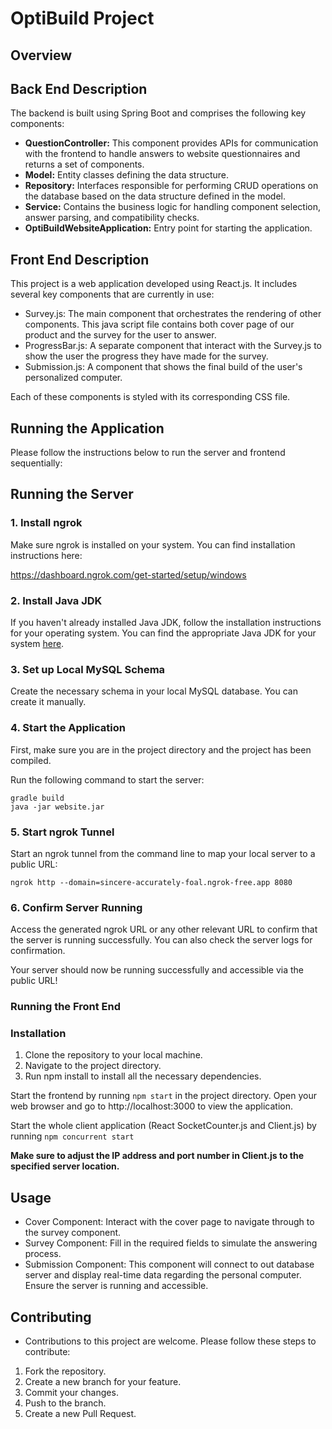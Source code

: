 # OptiBuild Project

## Overview

## Back End Description

The backend is built using Spring Boot and comprises the following key components:

- **QuestionController:** This component provides APIs for communication with the frontend to handle answers to website questionnaires and returns a set of components.
- **Model:** Entity classes defining the data structure.
- **Repository:** Interfaces responsible for performing CRUD operations on the database based on the data structure defined in the model.
- **Service:** Contains the business logic for handling component selection, answer parsing, and compatibility checks.
- **OptiBuildWebsiteApplication:** Entry point for starting the application.

## Front End Description

This project is a web application developed using React.js. It includes several key components that are currently in use:

* Survey.js: The main component that orchestrates the rendering of other components. This java script file contains both cover page of our product and the survey for the user to answer. 
* ProgressBar.js: A separate component that interact with the Survey.js to show the user the progress they have made for the survey. 
* Submission.js: A component that shows the final build of the user's personalized computer. 

Each of these components is styled with its corresponding CSS file.

## Running the Application

Please follow the instructions below to run the server and frontend sequentially:

## Running the Server

### 1. Install ngrok

Make sure ngrok is installed on your system. You can find installation instructions here:

https://dashboard.ngrok.com/get-started/setup/windows

### 2. Install Java JDK

If you haven't already installed Java JDK, follow the installation instructions for your operating system. You can find the appropriate Java JDK for your system [here](https://www.oracle.com/java/technologies/javase-jdk11-downloads.html).

### 3. Set up Local MySQL Schema

Create the necessary schema in your local MySQL database. You can create it manually.

### 4. Start the Application

First, make sure you are in the project directory and the project has been compiled.

Run the following command to start the server:

```
gradle build
java -jar website.jar
```

### 5. Start ngrok Tunnel

Start an ngrok tunnel from the command line to map your local server to a public URL:

```
ngrok http --domain=sincere-accurately-foal.ngrok-free.app 8080
```

### 6. Confirm Server Running

Access the generated ngrok URL or any other relevant URL to confirm that the server is running successfully. You can also check the server logs for confirmation.

Your server should now be running successfully and accessible via the public URL!

### Running the Front End

### Installation

1. Clone the repository to your local machine.
2. Navigate to the project directory.
3. Run npm install to install all the necessary dependencies.

Start the frontend by running `npm start` in the project directory. Open your web browser and go to http://localhost:3000 to view the application.

Start the whole client application (React SocketCounter.js and Client.js) by running `npm concurrent start`

**Make sure to adjust the IP address and port number in Client.js to the specified server location.**

## Usage

* Cover Component: Interact with the cover page to navigate through to the survey component. 
* Survey Component: Fill in the required fields to simulate the answering process.
* Submission Component: This component will connect to out database server and display real-time data regarding the personal computer. Ensure the server is running and accessible.

## Contributing

* Contributions to this project are welcome. Please follow these steps to contribute:

1. Fork the repository.
2. Create a new branch for your feature.
3. Commit your changes.
4. Push to the branch.
5. Create a new Pull Request.